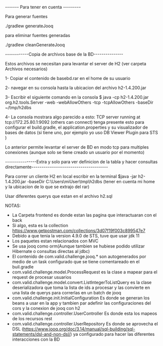 ------- Para tener en cuenta ---------

Para generar fuentes

./gradlew generateJooq

para eliminar fuentes generadas

./gradlew cleanGenerateJooq

------------Copia de archivos base de la BD---------------

Estos archivos se necesitan para levantar el server de H2 (ver carpeta Archivos necesarios)

1- Copiar el contenido de basebd.rar en el home de su usuario

2- navegar en su consola hasta la ubicacion del archivo h2-1.4.200.jar

3- Escribir el siguiente comando en la consola $ java -cp h2-1.4.200.jar org.h2.tools.Server -web -webAllowOthers -tcp -tcpAllowOthers -baseDir ~/tmp/h2dbs

4- La consola mostrara algo parecido a esto: TCP server running at tcp://172.25.80.1:9092 (others can connect)
tenga presente esto para configurar el build.gradle, el application.properties y su visualizador de bases de datos (si tiene uno, por ejemplo yo uso DB Viewer Plugin para STS )

Lo anterior permite levantar el server de BD en modo tcp para multiples conexiones (aunque solo se tiene creado un usuario por el momento)


----------------Extra y solo para ver definicion de la tabla y hacer consultas directamente---------------------------------------

Para correr un cliente H2 en local escribir en la terminal $java -jar h2-1.4.200.jar -baseDir C:\Users\miUser\tmp\h2dbs (tener en cuenta mi home y la ubicacion de lo que se extrajo del rar)

Usar diferentes querys que estan en el archivo h2.sql


NOTAS:
- La Carpeta frontend es donde estan las pagina que interactuaran con el back
- Si algo, esta es la collection https://www.getpostman.com/collections/3d07f19f003c899547e7
- Debido a que tenia la version 4.9.0 de STS, tuve que usar jdk 11 
- Los paquetes estan relacionados con MVC
- Se usa jooq como orm(Aunque tambien se hubiese podido utilizar Hibernate o consultas directas al jdbc)
- El contenido de com.valid.challenge.jooq.* son autogenerados por medio de un task configurado que se tiene comentareado en el buil.gradle
- com.valid.challenge.model.ProcessRequest es la clase a mapear para el request de procesar usuarios
- com.valid.challenge.model.convert.ListIntegerToListQuery es la clase deserializadora que toma la lista de ids a procesar y las convierte en una lista de querys para correrlas en un batch de jooq
- com.valid.challenge.init.InitialConfiguration Es donde se generan los beans a usar en la app y tambien par adefinir las configuraciones del cors y la conexion de jooq con h2
- com.valid.challenge.controller.UserController Es donde esta los mapeos de los recursos rest
- com.valid.challenge.controller.UserRepository Es donde se aprovecha el DSL (https://www.jooq.org/doc/3.14/manual/sql-building/sql-statements/dsl-and-non-dsl/) ya configurado para hacer las diferentes interacciones con la BD


